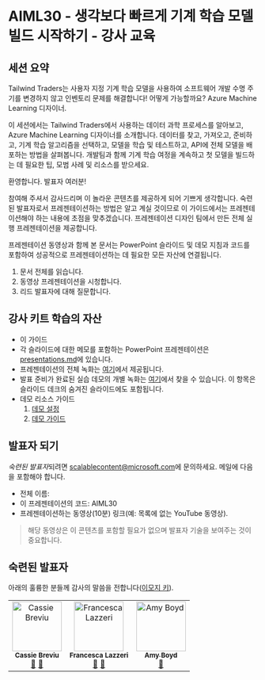 
# <a name="aiml30--start-building-machine-learning-models-faster-than-you-think--train-the-trainer"></a>AIML30 - 생각보다 빠르게 기계 학습 모델 빌드 시작하기 - 강사 교육


## <a name="session-abstract"></a>세션 요약

Tailwind Traders는 사용자 지정 기계 학습 모델을 사용하여 소프트웨어 개발 수명 주기를 변경하지 않고 인벤토리 문제를 해결합니다! 어떻게 가능할까요? Azure Machine Learning 디자이너.
 
이 세션에서는 Tailwind Traders에서 사용하는 데이터 과학 프로세스를 알아보고, Azure Machine Learning 디자이너를 소개합니다. 데이터를 찾고, 가져오고, 준비하고, 기계 학습 알고리즘을 선택하고, 모델을 학습 및 테스트하고, API에 전체 모델을 배포하는 방법을 살펴봅니다. 개발팀과 함께 기계 학습 여정을 계속하고 첫 모델을 빌드하는 데 필요한 팁, 모범 사례 및 리소스를 받으세요.

환영합니다. 발표자 여러분! 

참여해 주셔서 감사드리며 이 놀라운 콘텐츠를 제공하게 되어 기쁘게 생각합니다. 숙련된 발표자로서 프레젠테이션하는 방법은 알고 계실 것이므로 이 가이드에서는 프레젠테이션해야 하는 내용에 초점을 맞추겠습니다. 프레젠테이션 디자인 팀에서 만든 전체 실행 프레젠테이션을 제공합니다. 

프레젠테이션 동영상과 함께 본 문서는 PowerPoint 슬라이드 및 데모 지침과 코드를 포함하여 성공적으로 프레젠테이션하는 데 필요한 모든 자산에 연결됩니다.

1.  문서 전체를 읽습니다.
2.  동영상 프레젠테이션을 시청합니다.
3.  리드 발표자에 대해 질문합니다.


## <a name="assets-in-train-the-trainer-kit"></a>강사 키트 학습의 자산

- 이 가이드
- 각 슬라이드에 대한 메모를 포함하는 PowerPoint 프레젠테이션은 [presentations.md](https://github.com/microsoft/ignite-learning-paths-training-aiml/blob/master/aiml30/presentations.md)에 있습니다.
- 프레젠테이션의 전체 녹화는 [여기](https://www.youtube.com/watch?v=u1ppYaZuNmo&amp=&feature=youtu.be)에서 제공됩니다.
- 발표 준비가 완료된 실습 데모의 개별 녹화는 [여기](https://globaleventcdn.blob.core.windows.net/assets/aiml/aiml30/FullIgniteModelBuildDemo.mp4)에서 찾을 수 있습니다. 이 항목은 슬라이드 데크의 숨겨진 슬라이드에도 포함됩니다.
- 데모 리소스 가이드
    1. [데모 설정](demosetup.md)
    2. [데모 가이드](demoguide.md)

## <a name="become-a-presenter"></a>발표자 되기

*숙련된 발표자*되려면 [scalablecontent@microsoft.com](mailto:scalablecontent@microsoft.com)에 문의하세요. 메일에 다음을 포함해야 합니다.

- 전체 이름:
- 이 프레젠테이션의 코드: AIML30
- 프레젠테이션하는 동영상(10분) 링크(예: 목록에 없는 YouTube 동영상). 

> 해당 동영상은 이 콘텐츠를 포함할 필요가 없으며 발표자 기술을 보여주는 것이 중요합니다.


## <a name="trained-presenters"></a>숙련된 발표자

아래의 훌륭한 분들께 감사의 말씀을 전합니다([이모지 키](https://allcontributors.org/docs/en/emoji-key)).

<!-- ALL-CONTRIBUTORS-LIST:START - Do not remove or modify this section -->
<!-- prettier-ignore -->

<table>
<tr>
    <td align="center">
        <img src="https://raw.githubusercontent.com/cassieview/bio/d2c9c83169d5c88f2ffc5e89e4dc16a6658438b8/cassieb.png" width="100px;" alt="Cassie Breviu"/><br />
        <sub><b>Cassie Breviu</b></sub><br />
            <a href="https://github.com/microsoft/ignite-learning-paths-training-aiml/aiml30/" title="발표">📢</a>
            <a href="https://github.com/microsoft/ignite-learning-paths-training-aiml/aiml30/" title="문서">📖</a>
    </td>
        <td align="center">
        <img src="https://developer.microsoft.com/en-us/advocates/media/profiles/francesca-lazzeri.png" width="100px;" alt="Francesca Lazzeri"/><br />
        <sub><b>Francesca Lazzeri</b></sub><br />
            <a href="https://github.com/microsoft/ignite-learning-paths-training-aiml/aiml30/" title="발표">📢</a>
            <a href="https://github.com/microsoft/ignite-learning-paths-training-aiml/aiml30/" title="문서">📖</a>
    </td>
        <td align="center"><a href="https://github.com/amynic">
        <img src="https://avatars3.githubusercontent.com/u/13828867?s=400&u=f6aca8528d65d6c191114d3a7328b46137eda162&v=4" width="100px;" alt="Amy Boyd"/><br />
        <sub><b>Amy Boyd</b></sub></a><br />
            <a href="https://github.com/microsoft/ignite-learning-paths-training-aiml/blob/master/aiml30/presentations.md" title="발표">📢</a>
    </td>
</tr></table>

<!-- ALL-CONTRIBUTORS-LIST:END -->
